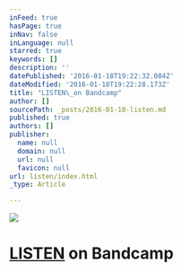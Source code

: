 ```yaml
---
inFeed: true
hasPage: true
inNav: false
inLanguage: null
starred: true
keywords: []
description: ''
datePublished: '2016-01-18T19:22:32.084Z'
dateModified: '2016-01-18T19:22:28.173Z'
title: "LISTEN\_on Bandcamp"
author: []
sourcePath: _posts/2016-01-18-listen.md
published: true
authors: []
publisher:
  name: null
  domain: null
  url: null
  favicon: null
url: listen/index.html
_type: Article

---
```

![](https://the-grid-user-content.s3-us-west-2.amazonaws.com/b1bdd06b-69d4-4923-8924-c656438e8eb1.jpg)

# [LISTEN][0] on Bandcamp

[0]: https://entheois.bandcamp.com/
